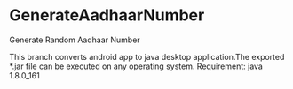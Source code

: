 # GenerateAadhaarNumber
Generate Random Aadhaar Number

This branch converts android app to java desktop application.The exported *.jar file can be executed on any operating system.
Requirement: java 1.8.0_161
